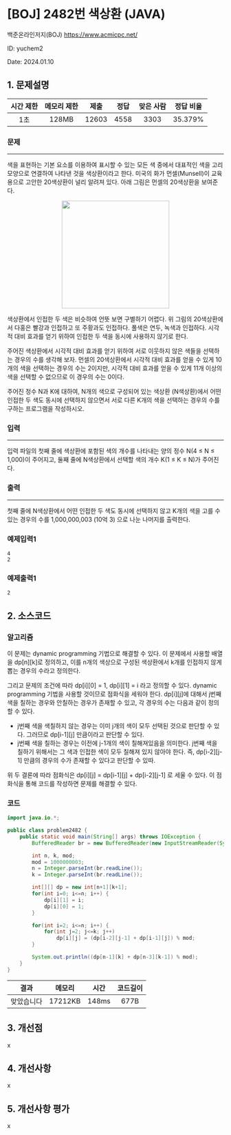 # [BOJ] 2482번 색상환 (JAVA)
백준온라인저지(BOJ) https://www.acmicpc.net/

ID: yuchem2

Date: 2024.01.10
## 1. 문제설명
| 시간 제한 | 메모리 제한 | 제출  | 정답 | 맞은 사람 | 정답 비율 |
| :---: | :---: | :---: | :---: | :---: | :---: |
| 1초  | 128MB | 12603 | 4558 | 3303 | 35.379% |

### 문제
---
색을 표현하는 기본 요소를 이용하여 표시할 수 있는 모든 색 중에서 대표적인 색을 고리 모양으로 연결하여 나타낸 것을 색상환이라고 한다. 미국의 화가 먼셀(Munsell)이 교육용으로 고안한 20색상환이 널리 알려져 있다. 아래 그림은 먼셀의 20색상환을 보여준다.
<div align="center">
  <img src="https://upload.acmicpc.net/069ffaec-e512-4352-bbc4-5ed9a20851ee/-/preview/" height="250"/>
</div>

색상환에서 인접한 두 색은 비슷하여 언뜻 보면 구별하기 어렵다. 위 그림의 20색상환에서 다홍은 빨강과 인접하고 또 주황과도 인접하다. 풀색은 연두, 녹색과 인접하다. 시각적 대비 효과를 얻기 위하여 인접한 두 색을 동시에 사용하지 않기로 한다.

주어진 색상환에서 시각적 대비 효과를 얻기 위하여 서로 이웃하지 않은 색들을 선택하는 경우의 수를 생각해 보자.  먼셀의 20색상환에서 시각적 대비 효과를 얻을 수 있게 10개의 색을 선택하는 경우의 수는 2이지만, 시각적 대비 효과를 얻을 수 있게 11개 이상의 색을 선택할 수 없으므로 이 경우의 수는 0이다.

주어진 정수 N과 K에 대하여, N개의 색으로 구성되어 있는 색상환 (N색상환)에서 어떤 인접한 두 색도 동시에 선택하지 않으면서 서로 다른 K개의 색을 선택하는 경우의 수를 구하는 프로그램을 작성하시오.

### 입력
---
입력 파일의 첫째 줄에 색상환에 포함된 색의 개수를 나타내는 양의 정수 N(4 ≤ N ≤ 1,000)이 주어지고, 둘째 줄에 N색상환에서 선택할 색의 개수 K(1 ≤ K ≤ N)가 주어진다. 

### 출력
---
첫째 줄에 N색상환에서 어떤 인접한 두 색도 동시에 선택하지 않고 K개의 색을 고를 수 있는 경우의 수를 1,000,000,003 (10억 3) 으로 나눈 나머지를 출력한다.

### 예제입력1
```
4
2
```
### 예제출력1
```
2
```
## 2. 소스코드

### 알고리즘
이 문제는 dynamic programming 기법으로 해결할 수 있다.
이 문제에서 사용할 배열을 dp[n][k]로 정의하고, 이를 n개의 색상으로 구성된 색상환에서 k개를 인접하지 않게 뽑는 경우의 수라고 정의한다.

그리고 문제의 조건에 따라 dp[i][0] = 1, dp[i][1] = i 라고 정의할 수 있다.
dynamic programming 기법을 사용할 것이므로 점화식을 세워야 한다. dp[i][j]에 대해서 j번째 색을 칠하는 경우와 안칠하는 경우가 존재할 수 있고, 각 경우의 수는 다음과 같이 정의할 수 있다.
+ j번째 색을 색칠하지 않는 경우는 이미 j개의 색이 모두 선택된 것으로 판단할 수 있다. 그러므로 dp[i-1][j] 만큼이라고 판단할 수 있다.
+ j번째 색을 칠하는 경우는 이전에 j-1개의 색이 칠해져있음을 의미한다. j번째 색을 칠하기 위해서는 그 색과 인접한 색이 모두 칠해져 있지 않아야 한다. 즉, dp[i-2][j-1] 만큼의 경우의 수가 존재할 수 있다고 판단할 수 있따.

위 두 결론에 따라 점화식은 dp[i][j] = dp[i-1][j] + dp[i-2][j-1] 로 세울 수 있다. 
이 점화식을 통해 코드를 작성하면 문제를 해결할 수 있다. 

### 코드
```java
import java.io.*;

public class problem2482 {
    public static void main(String[] args) throws IOException {
        BufferedReader br = new BufferedReader(new InputStreamReader(System.in));

        int n, k, mod;
        mod = 1000000003;
        n = Integer.parseInt(br.readLine());
        k = Integer.parseInt(br.readLine());

        int[][] dp = new int[n+1][k+1];
        for(int i=0; i<=n; i++) {
            dp[i][1] = i;
            dp[i][0] = 1;
        }

        for(int i=2; i<=n; i++) {
            for(int j=2; j<=k; j++)
                dp[i][j] = (dp[i-2][j-1] + dp[i-1][j]) % mod;
        }

        System.out.println((dp[n-1][k] + dp[n-3][k-1]) % mod);
    }
}

```
| 결과 | 메모리 | 시간 | 코드길이 |
|:---:|:-----: | :---: | :----: |
| 맞았습니다 | 17212KB | 148ms | 677B |

## 3. 개선점
x
## 4. 개선사항
x

## 5. 개선사항 평가
x
